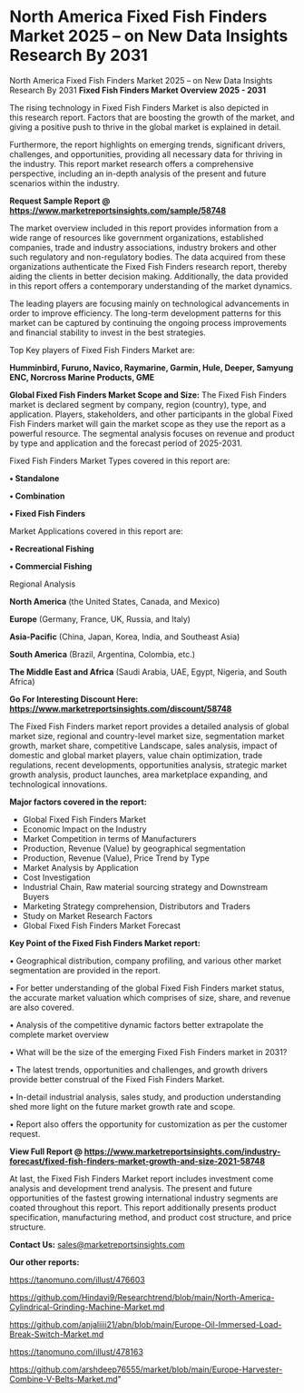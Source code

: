 # North America Fixed Fish Finders Market 2025 – on New Data Insights Research By 2031
North America Fixed Fish Finders Market 2025 – on New Data Insights Research By 2031
<Strong> Fixed Fish Finders Market Overview 2025 - 2031</strong>

The rising technology in Fixed Fish Finders Market is also depicted in this research report. Factors that are boosting the growth of the market, and giving a positive push to thrive in the global market is explained in detail.

Furthermore, the report highlights on emerging trends, significant drivers, challenges, and opportunities, providing all necessary data for thriving in the industry. This report market research offers a comprehensive perspective, including an in-depth analysis of the present and future scenarios within the industry.

<strong>Request Sample Report @ <a href=https://www.marketreportsinsights.com/sample/58748>https://www.marketreportsinsights.com/sample/58748</a></strong>

The market overview included in this report provides information from a wide range of resources like government organizations, established companies, trade and industry associations, industry brokers and other such regulatory and non-regulatory bodies. The data acquired from these organizations authenticate the Fixed Fish Finders research report, thereby aiding the clients in better decision making. Additionally, the data provided in this report offers a contemporary understanding of the market dynamics.

The leading players are focusing mainly on technological advancements in order to improve efficiency. The long-term development patterns for this market can be captured by continuing the ongoing process improvements and financial stability to invest in the best strategies.

Top Key players of Fixed Fish Finders Market are:

<strong>Humminbird, Furuno, Navico, Raymarine, Garmin, Hule, Deeper, Samyung ENC, Norcross Marine Products, GME</strong>

<strong><b>Global Fixed Fish Finders Market Scope and Size:</b></strong>
The Fixed Fish Finders market is declared segment by company, region (country), type, and application. Players, stakeholders, and other participants in the global Fixed Fish Finders market will gain the market scope as they use the report as a powerful resource. The segmental analysis focuses on revenue and product by type and application and the forecast period of 2025-2031.

Fixed Fish Finders Market Types covered in this report are:

<strong>• Standalone

• Combination

• Fixed Fish Finders</strong>

Market Applications covered in this report are:

<strong>• Recreational Fishing

• Commercial Fishing</strong> 

Regional Analysis

<strong>North America</strong> (the United States, Canada, and Mexico)

<strong>Europe</strong> (Germany, France, UK, Russia, and Italy)

<strong>Asia-Pacific</strong> (China, Japan, Korea, India, and Southeast Asia)

<strong>South America</strong> (Brazil, Argentina, Colombia, etc.)

<strong>The Middle East and Africa</strong> (Saudi Arabia, UAE, Egypt, Nigeria, and South Africa)

<strong>Go For Interesting Discount Here: <a href=https://www.marketreportsinsights.com/discount/58748>https://www.marketreportsinsights.com/discount/58748</a></strong>

The Fixed Fish Finders market report provides a detailed analysis of global market size, regional and country-level market size, segmentation market growth, market share, competitive Landscape, sales analysis, impact of domestic and global market players, value chain optimization, trade regulations, recent developments, opportunities analysis, strategic market growth analysis, product launches, area marketplace expanding, and technological innovations.

<strong><b>Major factors covered in the report:</b></strong>
<ul>
  <li>Global Fixed Fish Finders Market </li>
  <li>Economic Impact on the Industry</li>
  <li>Market Competition in terms of Manufacturers</li>
  <li>Production, Revenue (Value) by geographical segmentation</li>
  <li>Production, Revenue (Value), Price Trend by Type</li>
  <li>Market Analysis by Application</li>
  <li>Cost Investigation</li>
  <li>Industrial Chain, Raw material sourcing strategy and Downstream Buyers</li>
  <li>Marketing Strategy comprehension, Distributors and Traders</li>
  <li>Study on Market Research Factors</li>
  <li>Global Fixed Fish Finders Market Forecast</li>
</ul>

<strong><b>Key Point of the Fixed Fish Finders Market report:</b></strong>

• Geographical distribution, company profiling, and various other market segmentation are provided in the report.

• For better understanding of the global Fixed Fish Finders market status, the accurate market valuation which comprises of size, share, and revenue are also covered.

• Analysis of the competitive dynamic factors better extrapolate the complete market overview

• What will be the size of the emerging Fixed Fish Finders market in 2031?

• The latest trends, opportunities and challenges, and growth drivers provide better construal of the Fixed Fish Finders Market.

• In-detail industrial analysis, sales study, and production understanding shed more light on the future market growth rate and scope.

• Report also offers the opportunity for customization as per the customer request.

<strong><b>View Full Report @ <a href=https://www.marketreportsinsights.com/industry-forecast/fixed-fish-finders-market-growth-and-size-2021-58748>https://www.marketreportsinsights.com/industry-forecast/fixed-fish-finders-market-growth-and-size-2021-58748</a></b></strong>


At last, the Fixed Fish Finders Market report includes investment come analysis and development trend analysis. The present and future opportunities of the fastest growing international industry segments are coated throughout this report. This report additionally presents product specification, manufacturing method, and product cost structure, and price structure.

<strong>Contact Us:</strong>
sales@marketreportsinsights.com

<strong>Our other reports:</strong>

<a href=https://tanomuno.com/illust/476603>https://tanomuno.com/illust/476603</a>

<a href=https://github.com/Hindavi9/Researchtrend/blob/main/North-America-Cylindrical-Grinding-Machine-Market.md>https://github.com/Hindavi9/Researchtrend/blob/main/North-America-Cylindrical-Grinding-Machine-Market.md</a>

<a href=https://github.com/anjaliiii21/abn/blob/main/Europe-Oil-Immersed-Load-Break-Switch-Market.md>https://github.com/anjaliiii21/abn/blob/main/Europe-Oil-Immersed-Load-Break-Switch-Market.md</a>

<a href=https://tanomuno.com/illust/478163>https://tanomuno.com/illust/478163</a>

<a href=https://github.com/arshdeep76555/market/blob/main/Europe-Harvester-Combine-V-Belts-Market.md>https://github.com/arshdeep76555/market/blob/main/Europe-Harvester-Combine-V-Belts-Market.md</a>"
